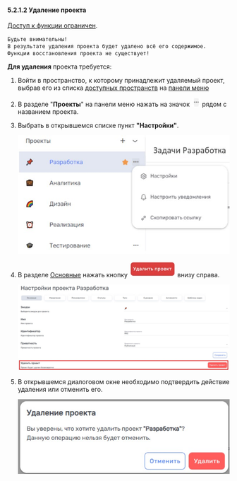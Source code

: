 #### 5.2.1.2 Удаление проекта

[Доступ к функции ограничен](9_roles_&_access/9.2_access.md).

    Будьте внимательны!  
    В результате удаления проекта будет удалено всё его содержимое.  
    Функции восстановления проекта не существует!
  
**Для удаления** проекта требуется:

1. Войти в пространство, к которому принадлежит удаляемый проект, выбрав его из списка [доступных пространств](4_workspace/4.1_me_workspaces.md) на [панели меню](3_menu/3_menu.md)  
2. В разделе "**Проекты**" на панели меню нажать на значок ![три точки](/imgs/значок_3точки.jpg) рядом с названием проекта.  
3. Выбрать в открывшемся списке пункт **"Настройки"**.

   ![project-3](/imgs/project-3.jpg)

4. В разделе [Основные](5.2.1_main.md) нажать кнопку ![Удалить проект](/imgs/кнопка_удалитьP.jpg) внизу справа.  

   ![5.2.1.2-1](/imgs/5.2.1.2-1.jpg)

5. В открывшемся диалоговом окне необходимо подтвердить действие удаления или отменить его.

   ![5.2.1.2-2](/imgs/5.2.1.2-2.jpg)
